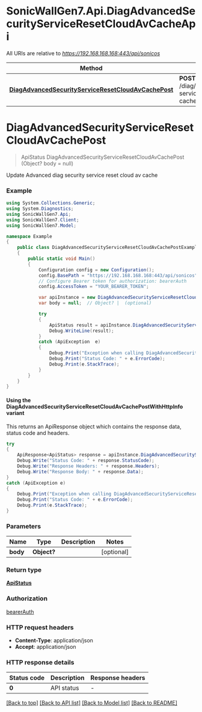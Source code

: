 # SonicWallGen7.Api.DiagAdvancedSecurityServiceResetCloudAvCacheApi

All URIs are relative to *https://192.168.168.168:443/api/sonicos*

| Method | HTTP request | Description |
|--------|--------------|-------------|
| [**DiagAdvancedSecurityServiceResetCloudAvCachePost**](DiagAdvancedSecurityServiceResetCloudAvCacheApi.md#diagadvancedsecurityserviceresetcloudavcachepost) | **POST** /diag/advanced/security-service/reset/cloud-av-cache |  |

<a id="diagadvancedsecurityserviceresetcloudavcachepost"></a>
# **DiagAdvancedSecurityServiceResetCloudAvCachePost**
> ApiStatus DiagAdvancedSecurityServiceResetCloudAvCachePost (Object? body = null)



Update Advanced diag security service reset cloud av cache

### Example
```csharp
using System.Collections.Generic;
using System.Diagnostics;
using SonicWallGen7.Api;
using SonicWallGen7.Client;
using SonicWallGen7.Model;

namespace Example
{
    public class DiagAdvancedSecurityServiceResetCloudAvCachePostExample
    {
        public static void Main()
        {
            Configuration config = new Configuration();
            config.BasePath = "https://192.168.168.168:443/api/sonicos";
            // Configure Bearer token for authorization: bearerAuth
            config.AccessToken = "YOUR_BEARER_TOKEN";

            var apiInstance = new DiagAdvancedSecurityServiceResetCloudAvCacheApi(config);
            var body = null;  // Object? |  (optional) 

            try
            {
                ApiStatus result = apiInstance.DiagAdvancedSecurityServiceResetCloudAvCachePost(body);
                Debug.WriteLine(result);
            }
            catch (ApiException  e)
            {
                Debug.Print("Exception when calling DiagAdvancedSecurityServiceResetCloudAvCacheApi.DiagAdvancedSecurityServiceResetCloudAvCachePost: " + e.Message);
                Debug.Print("Status Code: " + e.ErrorCode);
                Debug.Print(e.StackTrace);
            }
        }
    }
}
```

#### Using the DiagAdvancedSecurityServiceResetCloudAvCachePostWithHttpInfo variant
This returns an ApiResponse object which contains the response data, status code and headers.

```csharp
try
{
    ApiResponse<ApiStatus> response = apiInstance.DiagAdvancedSecurityServiceResetCloudAvCachePostWithHttpInfo(body);
    Debug.Write("Status Code: " + response.StatusCode);
    Debug.Write("Response Headers: " + response.Headers);
    Debug.Write("Response Body: " + response.Data);
}
catch (ApiException e)
{
    Debug.Print("Exception when calling DiagAdvancedSecurityServiceResetCloudAvCacheApi.DiagAdvancedSecurityServiceResetCloudAvCachePostWithHttpInfo: " + e.Message);
    Debug.Print("Status Code: " + e.ErrorCode);
    Debug.Print(e.StackTrace);
}
```

### Parameters

| Name | Type | Description | Notes |
|------|------|-------------|-------|
| **body** | **Object?** |  | [optional]  |

### Return type

[**ApiStatus**](ApiStatus.md)

### Authorization

[bearerAuth](../README.md#bearerAuth)

### HTTP request headers

 - **Content-Type**: application/json
 - **Accept**: application/json


### HTTP response details
| Status code | Description | Response headers |
|-------------|-------------|------------------|
| **0** | API status |  -  |

[[Back to top]](#) [[Back to API list]](../README.md#documentation-for-api-endpoints) [[Back to Model list]](../README.md#documentation-for-models) [[Back to README]](../README.md)

